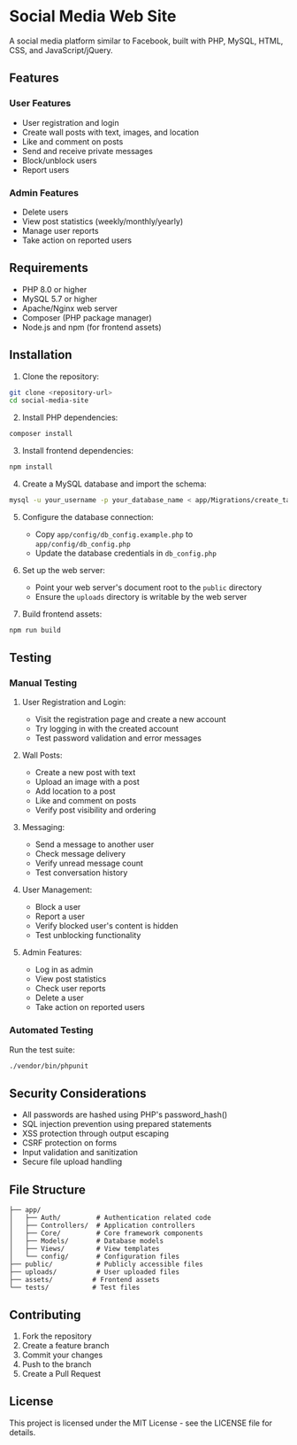 # Social Media Web Site

A social media platform similar to Facebook, built with PHP, MySQL, HTML, CSS, and JavaScript/jQuery.

## Features

### User Features
- User registration and login
- Create wall posts with text, images, and location
- Like and comment on posts
- Send and receive private messages
- Block/unblock users
- Report users

### Admin Features
- Delete users
- View post statistics (weekly/monthly/yearly)
- Manage user reports
- Take action on reported users

## Requirements

- PHP 8.0 or higher
- MySQL 5.7 or higher
- Apache/Nginx web server
- Composer (PHP package manager)
- Node.js and npm (for frontend assets)

## Installation

1. Clone the repository:
```bash
git clone <repository-url>
cd social-media-site
```

2. Install PHP dependencies:
```bash
composer install
```

3. Install frontend dependencies:
```bash
npm install
```

4. Create a MySQL database and import the schema:
```bash
mysql -u your_username -p your_database_name < app/Migrations/create_tables.sql
```

5. Configure the database connection:
   - Copy `app/config/db_config.example.php` to `app/config/db_config.php`
   - Update the database credentials in `db_config.php`

6. Set up the web server:
   - Point your web server's document root to the `public` directory
   - Ensure the `uploads` directory is writable by the web server

7. Build frontend assets:
```bash
npm run build
```

## Testing

### Manual Testing

1. User Registration and Login:
   - Visit the registration page and create a new account
   - Try logging in with the created account
   - Test password validation and error messages

2. Wall Posts:
   - Create a new post with text
   - Upload an image with a post
   - Add location to a post
   - Like and comment on posts
   - Verify post visibility and ordering

3. Messaging:
   - Send a message to another user
   - Check message delivery
   - Verify unread message count
   - Test conversation history

4. User Management:
   - Block a user
   - Report a user
   - Verify blocked user's content is hidden
   - Test unblocking functionality

5. Admin Features:
   - Log in as admin
   - View post statistics
   - Check user reports
   - Delete a user
   - Take action on reported users

### Automated Testing

Run the test suite:
```bash
./vendor/bin/phpunit
```

## Security Considerations

- All passwords are hashed using PHP's password_hash()
- SQL injection prevention using prepared statements
- XSS protection through output escaping
- CSRF protection on forms
- Input validation and sanitization
- Secure file upload handling

## File Structure

```
├── app/
│   ├── Auth/         # Authentication related code
│   ├── Controllers/  # Application controllers
│   ├── Core/         # Core framework components
│   ├── Models/       # Database models
│   ├── Views/        # View templates
│   └── config/       # Configuration files
├── public/           # Publicly accessible files
├── uploads/          # User uploaded files
├── assets/          # Frontend assets
└── tests/           # Test files
```

## Contributing

1. Fork the repository
2. Create a feature branch
3. Commit your changes
4. Push to the branch
5. Create a Pull Request

## License

This project is licensed under the MIT License - see the LICENSE file for details.